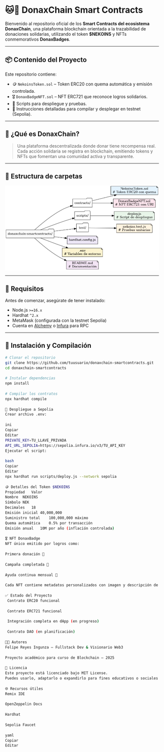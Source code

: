 # 🐱💠 DonaxChain Smart Contracts

Bienvenido al repositorio oficial de los **Smart Contracts del ecosistema DonaxChain**, una plataforma blockchain orientada a la trazabilidad de donaciones solidarias, utilizando el token **$NEKOINS** y NFTs conmemorativos **DonaxBadges**.

---

## 📦 Contenido del Proyecto

Este repositorio contiene:

- 🪙 `NekoinsToken.sol` – Token ERC20 con quema automática y emisión controlada.
- 🎖 `DonaxBadgeNFT.sol` – NFT ERC721 que reconoce logros solidarios.
- 🧪 Scripts para despliegue y pruebas.
- 📄 Instrucciones detalladas para compilar y desplegar en testnet (Sepolia).

---

## 🧠 ¿Qué es DonaxChain?

> Una plataforma descentralizada donde donar tiene recompensa real. Cada acción solidaria se registra en blockchain, emitiendo tokens y NFTs que fomentan una comunidad activa y transparente.

---

## 📁 Estructura de carpetas


![Estructura DonaxChain](./donaxchain_structure.png)

---

## 🔧 Requisitos

Antes de comenzar, asegúrate de tener instalado:

- Node.js `>=16.x`
- Hardhat `^2.x`
- MetaMask (configurada con la testnet Sepolia)
- Cuenta en [Alchemy](https://alchemy.com/) o [Infura](https://infura.io/) para RPC

---

## 🚀 Instalación y Compilación

```bash
# Clonar el repositorio
git clone https://github.com/tuusuario/donaxchain-smartcontracts.git
cd donaxchain-smartcontracts

# Instalar dependencias
npm install

# Compilar los contratos
npx hardhat compile

🧪 Despliegue a Sepolia
Crear archivo .env:

ini
Copiar
Editar
PRIVATE_KEY=TU_LLAVE_PRIVADA
API_URL_SEPOLIA=https://sepolia.infura.io/v3/TU_API_KEY
Ejecutar el script:

bash
Copiar
Editar
npx hardhat run scripts/deploy.js --network sepolia

🪙 Detalles del Token $NEKOINS
Propiedad	Valor
Nombre	NEKOINS
Símbolo	NEK
Decimales	18
Emisión inicial	40,000,000
Suministro total	100,000,000 máximo
Quema automática	0.5% por transacción
Emisión anual	10M por año (inflación controlada)

🎖 NFT DonaxBadge
NFT único emitido por logros como:

Primera donación 🤝

Campaña completada 🏅

Ayuda continua mensual 🧡

Cada NFT contiene metadatos personalizados con imagen y descripción de la acción solidaria.

✅ Estado del Proyecto
 Contrato ERC20 funcional

 Contrato ERC721 funcional

 Integración completa en dApp (en progreso)

 Contrato DAO (en planificación)

👨‍💻 Autores
Felipe Reyes Ingunza – Fullstack Dev & Visionario Web3

Proyecto académico para curso de Blockchain – 2025

📜 Licencia
Este proyecto está licenciado bajo MIT License.
Puedes usarlo, adaptarlo o expandirlo para fines educativos o sociales 🌍✨

🌐 Recursos útiles
Remix IDE

OpenZeppelin Docs

Hardhat

Sepolia Faucet

yaml
Copiar
Editar
